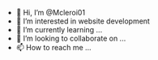 - 👋 Hi, I’m @Mcleroi01
- 👀 I’m interested in website development 
- 🌱 I’m currently learning ...
- 💞️ I’m looking to collaborate on ...
- 📫 How to reach me ...

<!---
Mcleroi01/Mcleroi01 is a ✨ special ✨ repository because its `README.md` (this file) appears on your GitHub profile.
You can click the Preview link to take a look at your changes.
--->
